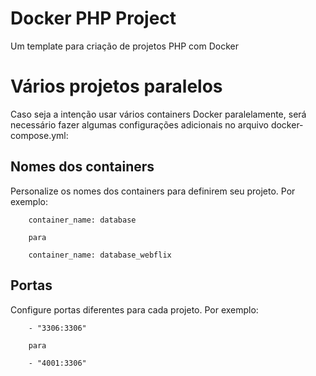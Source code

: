 # Docker PHP Project

Um template para criação de projetos PHP com Docker


# Vários projetos paralelos

Caso seja a intenção usar vários containers Docker paralelamente, 
será necessário fazer algumas configurações adicionais no arquivo docker-compose.yml:

## Nomes dos containers

Personalize os nomes dos containers para definirem seu projeto. Por exemplo:

```
    container_name: database

    para 

    container_name: database_webflix
```

## Portas

Configure portas diferentes para cada projeto. Por exemplo:

```
    - "3306:3306"

    para 

    - "4001:3306"
```
